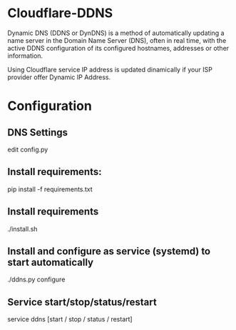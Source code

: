 # Cloudflare-DDNS

Dynamic DNS (DDNS or DynDNS) is a method of automatically updating a name server in the Domain Name Server (DNS), often in real time, with the active DDNS configuration of its configured hostnames, addresses or other information. 

Using Cloudflare service IP address is updated dinamically if your ISP provider offer Dynamic IP Address.

# Configuration
## DNS Settings  
edit config.py 

## Install requirements:
pip install -f requirements.txt

## Install requirements
./install.sh
## Install and configure as service (systemd) to start automatically
./ddns.py configure
## Service start/stop/status/restart
service  ddns [start / stop / status / restart]
